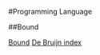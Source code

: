 #Programming Language

##Bound

[Bound](https://www.fpcomplete.com/user/edwardk/bound)
[De Bruijn index](http://en.wikipedia.org/wiki/De_Bruijn_index)
